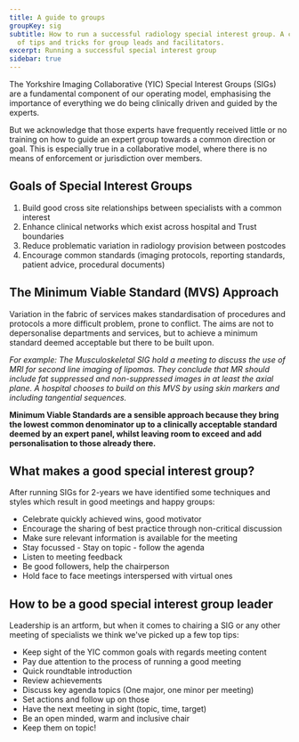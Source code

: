 ```yaml
---
title: A guide to groups
groupKey: sig
subtitle: How to run a successful radiology special interest group. A collection
  of tips and tricks for group leads and facilitators.
excerpt: Running a successful special interest group
sidebar: true
---
```

The Yorkshire Imaging Collaborative (YIC) Special Interest Groups (SIGs) are a fundamental component of our operating model, emphasising the importance of everything we do being clinically driven and guided by the experts.

But we acknowledge that those experts have frequently received little or no training on how to guide an expert group towards a common direction or goal. This is especially true in a collaborative model, where there is no means of enforcement or jurisdiction over members.

## Goals of Special Interest Groups

1. Build good cross site relationships between specialists with a common interest
2. Enhance clinical networks which exist across hospital and Trust boundaries
3. Reduce problematic variation in radiology provision between postcodes
4. Encourage common standards (imaging protocols, reporting standards, patient advice, procedural documents)

## The Minimum Viable Standard (MVS) Approach

Variation in the fabric of services makes standardisation of procedures and protocols a more difficult problem, prone to conflict. The aims are not to depersonalise departments and services, but to achieve a minimum standard deemed acceptable but there to be built upon.

_For example: The Musculoskeletal SIG hold a meeting to discuss the use of MRI for second line imaging of lipomas. They conclude that MR should include fat suppressed and non-suppressed images in at least the axial plane. A hospital chooses to build on this MVS by using skin markers and including tangential sequences._

**Minimum Viable Standards are a sensible approach because they bring the lowest common denominator up to a clinically acceptable standard deemed by an expert panel, whilst leaving room to exceed and add personalisation to those already there.**

## What makes a good special interest group?

After running SIGs for 2-years we have identified some techniques and styles which result in good meetings and happy groups:

* Celebrate quickly achieved wins, good motivator
* Encourage the sharing of best practice through non-critical discussion
* Make sure relevant information is available for the meeting
* Stay focussed - Stay on topic - follow the agenda
* Listen to meeting feedback
* Be good followers, help the chairperson
* Hold face to face meetings interspersed with virtual ones

## How to be a good special interest group leader

Leadership is an artform, but when it comes to chairing a SIG or any other meeting of specialists we think we've picked up a few top tips:

* Keep sight of the YIC common goals with regards meeting content
* Pay due attention to the process of running a good meeting
* Quick roundtable introduction
* Review achievements
* Discuss key agenda topics (One major, one minor per meeting)
* Set actions and follow up on those
* Have the next meeting in sight (topic, time, target)
* Be an open minded, warm and inclusive chair
* Keep them on topic!
